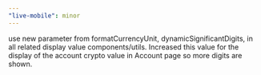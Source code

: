 ```yaml
---
"live-mobile": minor
---
```


use new parameter from formatCurrencyUnit, dynamicSignificantDigits, in all related display value components/utils. Increased this value for the display of the account crypto value in Account page so more digits are shown.
